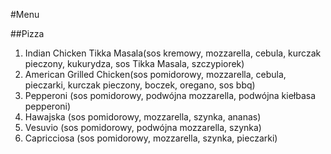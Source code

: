 #Menu

##Pizza

1. Indian Chicken Tikka Masala(sos kremowy, mozzarella, cebula, kurczak pieczony, kukurydza, sos Tikka Masala, szczypiorek)
2. American Grilled Chicken(sos pomidorowy, mozzarella, cebula, pieczarki, kurczak pieczony, boczek, oregano, sos bbq)
3. Pepperoni (sos pomidorowy, podwójna mozzarella, podwójna kiełbasa pepperoni)
4. Hawajska (sos pomidorowy, mozzarella, szynka, ananas)
5. Vesuvio (sos pomidorowy, podwójna mozzarella, szynka)
6. Capricciosa (sos pomidorowy, mozzarella, szynka, pieczarki)

